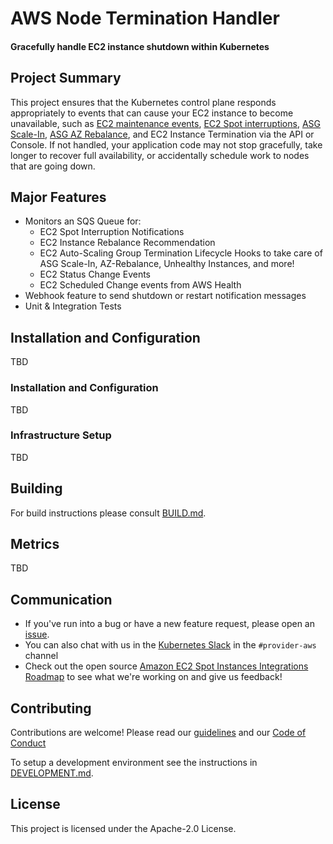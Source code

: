 <h1>AWS Node Termination Handler</h1>

<h4>Gracefully handle EC2 instance shutdown within Kubernetes</h4>

## Project Summary

This project ensures that the Kubernetes control plane responds appropriately to events that can cause your EC2 instance to become unavailable, such as [EC2 maintenance events](https://docs.aws.amazon.com/AWSEC2/latest/UserGuide/monitoring-instances-status-check_sched.html), [EC2 Spot interruptions](https://docs.aws.amazon.com/AWSEC2/latest/UserGuide/spot-interruptions.html), [ASG Scale-In](https://docs.aws.amazon.com/autoscaling/ec2/userguide/AutoScalingGroupLifecycle.html#as-lifecycle-scale-in), [ASG AZ Rebalance](https://docs.aws.amazon.com/autoscaling/ec2/userguide/auto-scaling-benefits.html#AutoScalingBehavior.InstanceUsage), and EC2 Instance Termination via the API or Console.  If not handled, your application code may not stop gracefully, take longer to recover full availability, or accidentally schedule work to nodes that are going down.

## Major Features

- Monitors an SQS Queue for:
  - EC2 Spot Interruption Notifications
  - EC2 Instance Rebalance Recommendation
  - EC2 Auto-Scaling Group Termination Lifecycle Hooks to take care of ASG Scale-In, AZ-Rebalance, Unhealthy Instances, and more!
  - EC2 Status Change Events
  - EC2 Scheduled Change events from AWS Health
- Webhook feature to send shutdown or restart notification messages
- Unit & Integration Tests

## Installation and Configuration

TBD

### Installation and Configuration

TBD

### Infrastructure Setup

TBD

## Building
For build instructions please consult [BUILD.md](./BUILD.md).

## Metrics

TBD

## Communication
* If you've run into a bug or have a new feature request, please open an [issue](https://github.com/aws/aws-node-termination-handler/issues/new).
* You can also chat with us in the [Kubernetes Slack](https://kubernetes.slack.com) in the `#provider-aws` channel
* Check out the open source [Amazon EC2 Spot Instances Integrations Roadmap](https://github.com/aws/ec2-spot-instances-integrations-roadmap) to see what we're working on and give us feedback!

##  Contributing
Contributions are welcome! Please read our [guidelines](https://github.com/aws/aws-node-termination-handler/blob/main/CONTRIBUTING.md) and our [Code of Conduct](https://github.com/aws/aws-node-termination-handler/blob/main/CODE_OF_CONDUCT.md)

To setup a development environment see the instructions in [DEVELOPMENT.md](./DEVELOPMENT.md).

## License
This project is licensed under the Apache-2.0 License.

